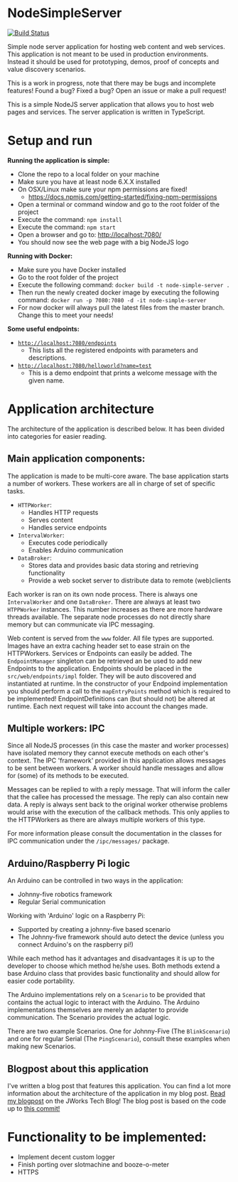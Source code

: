 # NodeSimpleServer

[![Build Status](https://travis-ci.org/ordina-jworks/NodeSimpleServer.svg?branch=master)](https://travis-ci.org/ordina-jworks/NodeSimpleServer)

Simple node server application for hosting web content and web services.
This application is not meant to be used in production environments. 
Instead it should be used for prototyping, demos, proof of concepts and value discovery scenarios.

This is a work in progress, note that there may be bugs and incomplete features! 
Found a bug? Fixed a bug? Open an issue or make a pull request!

This is a simple NodeJS server application that allows you to host web pages and services.
The server application is written in TypeScript.


**Setup and run**
=================

**Running the application is simple:**

- Clone the repo to a local folder on your machine
- Make sure you have at least node 6.X.X installed
- On OSX/Linux make sure your npm permissions are fixed!
  - https://docs.npmjs.com/getting-started/fixing-npm-permissions
- Open a terminal or command window and go to the root folder of the project
- Execute the command: `npm install`
- Execute the command: `npm start`
- Open a browser and go to: [http://localhost:7080/](http://localhost:7080/)
- You should now see the web page with a big NodeJS logo

**Running with Docker:**
- Make sure you have Docker installed
- Go to the root folder of the project
- Execute the following command: `docker build -t node-simple-server .`
- Then run the newly created docker image by executing the following command: `docker run -p 7080:7080 -d -it node-simple-server`
- For now docker will always pull the latest files from the master branch. Change this to meet your needs!

**Some useful endpoints:**

- [`http://localhost:7080/endpoints`](http://localhost:7080/endpoints)
  - This lists all the registered endpoints with parameters and descriptions.
- [`http://localhost:7080/helloworld?name=test`](http://localhost:7080/helloworld/?name=test)
  - This is a demo endpoint that prints a welcome message with the given name.

**Application architecture**
============================
The architecture of the application is described below. It has been divided into categories for easier reading.


**Main application components:**
--------------------------------
The application is made to be multi-core aware. The base application starts a number of workers.
These workers are all in charge of set of specific tasks.

- `HTTPWorker`:
  - Handles HTTP requests
  - Serves content
  - Handles service endpoints
- `IntervalWorker`:
  - Executes code periodically
  - Enables Arduino communication
- `DataBroker`:
  - Stores data and provides basic data storing and retrieving functionality
  - Provide a web socket server to distribute data to remote (web)clients
  
Each worker is ran on its own node process. There is always one `IntervalWorker` and one `DataBroker`.
There are always at least two `HTPPWorker` instances. This number increases as there are more hardware threads available.
The separate node processes do not directly share memory but can communicate via IPC messaging.

Web content is served from the `www` folder. All file types are supported. Images have an extra caching header set to ease strain on the HTTPWorkers.
Services or Endpoints can easily be added. The `EndpointManager` singleton can be retrieved an be used to add new Endpoints to the application.
Endpoints should be placed in the `src/web/endpoints/impl` folder. They will be auto discovered and instantiated at runtime. In the constructor of your Endpoind implementation
you should perform a call to the `mapEntryPoints` method which is required to be implemented! EndpointDefinitions can (but should not) be altered at runtime.
Each next request will take into account the changes made.

**Multiple workers: IPC**
-------------------------
Since all NodeJS processes (in this case the master and worker processes) have isolated memory they cannot execute methods on each other's context.
The IPC 'framework' provided in this application allows messages to be sent between workers. A worker should handle messages and allow for (some) of its methods to be executed.

Messages can be replied to with a reply message. That will inform the caller that the callee has processed the message. The reply can also contain new data.
A reply is always sent back to the original worker otherwise problems would arise with the execution of the callback methods. This only applies to the HTTPWorkers as there are always multiple workers of this type.

For more information please consult the documentation in the classes for IPC communication under the `/ipc/messages/` package.

**Arduino/Raspberry Pi logic**
------------------------------
An Arduino can be controlled in two ways in the application:
- Johnny-five robotics framework
- Regular Serial communication

Working with 'Arduino' logic on a Raspberry Pi:
- Supported by creating a johnny-five based scenario
- The Johnny-five framework should auto detect the device (unless you connect Arduino's on the raspberry pi!)

While each method has it advantages and disadvantages it is up to the developer to choose which method he/she uses.
Both methods extend a base Arduino class that provides basic functionality and should allow for easier code portability.

The Arduino implementations rely on a `Scenario` to be provided that contains the actual logic to interact with the Arduino.
The Arduino implementations themselves are merely an adapter to provide communication. The Scenario provides the actual logic.

There are two example Scenarios. One for Johnny-Five (The `BlinkScenario`) and one for regular Serial (The `PingScenario`),
consult these examples when making new Scenarios.

**Blogpost about this application**
-----------------------------------
I've written a blog post that features this application. You can find a lot more information about the architecture of the application in my blog post.
[Read my blogpost](https://ordina-jworks.github.io/iot/2017/01/21/Node-with-TypeScript.html) on the JWorks Tech Blog!
The blog post is based on the code up to [this commit!](https://github.com/ordina-jworks/NodeSimpleServer/commit/020d9e7a449d4ba939f43e879326a0a77dded220)

**Functionality to be implemented:**
====================================
- Implement decent custom logger
- Finish porting over slotmachine and booze-o-meter
- HTTPS 
